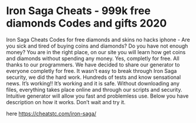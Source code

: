# Iron Saga Cheats - 999k free diamonds Codes and gifts 2020

Iron Saga Cheats Codes for free diamonds and skins no hacks iphone - Are you sick and tired of buying coins and diamonds? Do you have not enough money? You are in the right place, on our site you will learn how get coins and diamonds without spending any money. Yes, completly for free.
All thanks to our programmers. We have decided to share our generator to everyone completly for free. It wasn’t easy to break through Iron Saga security, we did the hard work.
Hundreds of tests and know sensational news. It’s working!! It’s working and it is safe. Without downloading any files, everything takes place online and through our scripts and security.
Intuitive generator will allow you fast and problemless use. Below you have description on how it works. Don’t wait and try it.

here https://cheatstc.com/iron-saga/

